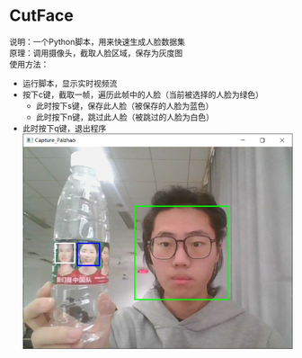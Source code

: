 # CutFace
说明：一个Python脚本，用来快速生成人脸数据集   
原理：调用摄像头，截取人脸区域，保存为灰度图  
使用方法：  
- 运行脚本，显示实时视频流   
- 按下c键，截取一帧，遍历此帧中的人脸（当前被选择的人脸为绿色）  
  - 此时按下s键，保存此人脸（被保存的人脸为蓝色） 
  - 此时按下n键，跳过此人脸（被跳过的人脸为白色） 
- 此时按下q键，退出程序  
![demo](./demo.png)
